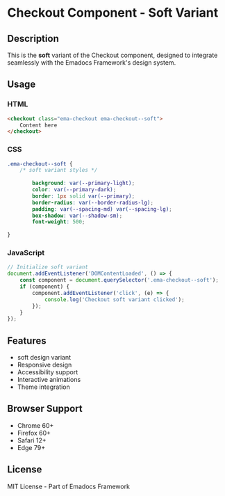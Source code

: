 # Checkout Component - Soft Variant

## Description
This is the **soft** variant of the Checkout component, designed to integrate seamlessly with the Emadocs Framework's design system.

## Usage

### HTML
```html
<checkout class="ema-checkout ema-checkout--soft">
    Content here
</checkout>
```

### CSS
```css
.ema-checkout--soft {
    /* soft variant styles */
    
        background: var(--primary-light);
        color: var(--primary-dark);
        border: 1px solid var(--primary);
        border-radius: var(--border-radius-lg);
        padding: var(--spacing-md) var(--spacing-lg);
        box-shadow: var(--shadow-sm);
        font-weight: 500;
    
}
```

### JavaScript
```javascript
// Initialize soft variant
document.addEventListener('DOMContentLoaded', () => {
    const component = document.querySelector('.ema-checkout--soft');
    if (component) {
        component.addEventListener('click', (e) => {
            console.log('Checkout soft variant clicked');
        });
    }
});
```

## Features
- soft design variant
- Responsive design
- Accessibility support
- Interactive animations
- Theme integration

## Browser Support
- Chrome 60+
- Firefox 60+
- Safari 12+
- Edge 79+

## License
MIT License - Part of Emadocs Framework
